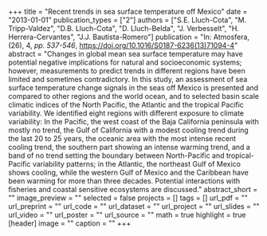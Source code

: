 +++
title = "Recent trends in sea surface temperature off Mexico"
date = "2013-01-01"
publication_types = ["2"]
authors = ["S.E. Lluch-Cota", "M. Tripp-Valdez", "D.B. Lluch-Cota", "D. Lluch-Belda", "J. Verbesselt", "H. Herrera-Cervantes", "J.J. Bautista-Romero"]
publication = "In: Atmosfera, (26), 4, _pp. 537-546_, https://doi.org/10.1016/S0187-6236(13)71094-4"
abstract = "Changes in global mean sea surface temperature may have potential negative implications for natural and socioeconomic systems; however, measurements to predict trends in different regions have been limited and sometimes contradictory. In this study, an assessment of sea surface temperature change signals in the seas off Mexico is presented and compared to other regions and the world ocean, and to selected basin scale climatic indices of the North Pacific, the Atlantic and the tropical Pacific variability. We identified eight regions with different exposure to climate variability: In the Pacific, the west coast of the Baja California peninsula with mostly no trend, the Gulf of California with a modest cooling trend during the last 20 to 25 years, the oceanic area with the most intense recent cooling trend, the southern part showing an intense warming trend, and a band of no trend setting the boundary between North-Pacific and tropical-Pacific variability patterns; in the Atlantic, the northeast Gulf of Mexico shows cooling, while the western Gulf of Mexico and the Caribbean have been warming for more than three decades. Potential interactions with fisheries and coastal sensitive ecosystems are discussed."
abstract_short = ""
image_preview = ""
selected = false
projects = []
tags = []
url_pdf = ""
url_preprint = ""
url_code = ""
url_dataset = ""
url_project = ""
url_slides = ""
url_video = ""
url_poster = ""
url_source = ""
math = true
highlight = true
[header]
image = ""
caption = ""
+++

